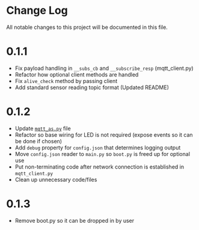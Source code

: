 # Change Log

All notable changes to this project will be documented in this file.

# 0.1.1

* Fix payload handling in `__subs_cb` and `__subscribe_resp` (mqtt_client.py)
* Refactor how optional client methods are handled
* Fix `alive_check` method by passing client
* Add standard sensor reading topic format (Updated README)

# 0.1.2

* Update [`mqtt_as.py`](https://github.com/peterhinch/micropython-mqtt/tree/master/mqtt_as) file 
* Refactor so base wiring for LED is not required (expose events so it can be done if chosen)
* Add `debug` property for `config.json` that determines logging output
* Move `config.json` reader to `main.py` so `boot.py` is freed up for optional use
* Put non-terminating code after network connection is established in `mqtt_client.py`
* Clean up unnecessary code/files

# 0.1.3

* Remove boot.py so it can be dropped in by user